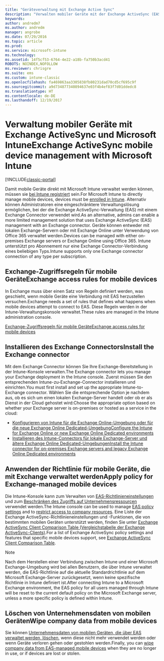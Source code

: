 ```yaml
---
title: "Geräteverwaltung mit Exchange Active Sync"
description: "Verwalten mobiler Geräte mit der Exchange ActiveSync (EAS)-Verwaltung und dem Exchange Connector"
keywords: 
author: andredm7
ms.author: andredm
manager: angrobe
ms.date: 07/29/2016
ms.topic: article
ms.prod: 
ms.service: microsoft-intune
ms.technology: 
ms.assetid: 14f5cf53-6764-4e22-a18b-fa750b3acd41
ROBOTS: NOINDEX,NOFOLLOW
ms.reviewer: chrisgre
ms.suite: ems
ms.custom: intune-classic
ms.openlocfilehash: fa469863aa3305838fb80231dad70cd5cf695c9f
ms.sourcegitcommit: a9d734877340894637e03f4b4ef83f7d01ddedc8
ms.translationtype: HT
ms.contentlocale: de-DE
ms.lasthandoff: 12/19/2017
---
```

# <a name="exchange-activesync-mobile-device-management-with-microsoft-intune"></a><span data-ttu-id="8f5b4-103">Verwaltung mobiler Geräte mit Exchange ActiveSync und Microsoft Intune</span><span class="sxs-lookup"><span data-stu-id="8f5b4-103">Exchange ActiveSync mobile device management with Microsoft Intune</span></span>

[!INCLUDE[classic-portal](../includes/classic-portal.md)]

<span data-ttu-id="8f5b4-104">Damit mobile Geräte direkt mit Microsoft Intune verwaltet werden können, müssen sie [bei Intune registriert](prerequisites-for-enrollment.md) sein.</span><span class="sxs-lookup"><span data-stu-id="8f5b4-104">For Microsoft Intune to directly manage mobile devices, devices must be [enrolled in Intune](prerequisites-for-enrollment.md).</span></span> <span data-ttu-id="8f5b4-105">Alternativ können Administratoren eine eingeschränktere Verwaltungslösung ermöglichen, bei der die Exchange ActiveSync-Verwaltung (EAS) mit einem Exchange Connector verwendet wird.</span><span class="sxs-lookup"><span data-stu-id="8f5b4-105">As an alternative, admins can enable a more limited management solution that uses Exchange ActiveSync (EAS) management with an Exchange connector.</span></span> <span data-ttu-id="8f5b4-106">Geräte können entweder mit lokalen Exchange-Servern oder mit Exchange Online unter Verwendung von Office 365 verwaltet werden.</span><span class="sxs-lookup"><span data-stu-id="8f5b4-106">Devices can be managed with either on-premises Exchange servers or Exchange Online using Office 365.</span></span> <span data-ttu-id="8f5b4-107">Intune unterstützt pro Abonnement nur eine Exchange Connector-Verbindung eines beliebigen Typs.</span><span class="sxs-lookup"><span data-stu-id="8f5b4-107">Intune supports only one Exchange connector connection of any type per subscription.</span></span>

## <a name="exchange-access-rules-for-mobile-devices"></a><span data-ttu-id="8f5b4-108">Exchange-Zugriffsregeln für mobile Geräte</span><span class="sxs-lookup"><span data-stu-id="8f5b4-108">Exchange access rules for mobile devices</span></span> ##

<span data-ttu-id="8f5b4-109">In Exchange muss über einen Satz von Regeln definiert werden, was geschieht, wenn mobile Geräte eine Verbindung mit EAS herzustellen versuchen.</span><span class="sxs-lookup"><span data-stu-id="8f5b4-109">Exchange needs a set of rules that defines what happens when mobile devices attempt to connect to EAS.</span></span> <span data-ttu-id="8f5b4-110">Diese Regeln werden in der Intune-Verwaltungskonsole verwaltet.</span><span class="sxs-lookup"><span data-stu-id="8f5b4-110">These rules are managed in the Intune administration console.</span></span>

[<span data-ttu-id="8f5b4-111">Exchange-Zugriffsregeln für mobile Geräte</span><span class="sxs-lookup"><span data-stu-id="8f5b4-111">Exchange access rules for mobile devices</span></span>](exchange-access-rules-for-mobile-devices.md)

## <a name="install-the-exchange-connector"></a><span data-ttu-id="8f5b4-112">Installieren des Exchange Connectors</span><span class="sxs-lookup"><span data-stu-id="8f5b4-112">Install the Exchange connector</span></span>
<span data-ttu-id="8f5b4-113">Mit dem Exchange Connector können Sie Ihre Exchange-Bereitstellung in der Intune-Konsole verwalten.</span><span class="sxs-lookup"><span data-stu-id="8f5b4-113">The Exchange connector lets you manage your Exchange deployment in the Intune console.</span></span> <span data-ttu-id="8f5b4-114">Zuerst müssen Sie den entsprechenden Intune-zu-Exchange-Connector installieren und einrichten.</span><span class="sxs-lookup"><span data-stu-id="8f5b4-114">You must first install and set up the appropriate Intune-to-Exchange connector.</span></span> <span data-ttu-id="8f5b4-115">Wählen Sie die entsprechende Option je nachdem aus, ob es sich um einen lokalen Exchange-Server handelt oder ob er als Dienst in der Cloud gehostet wird:</span><span class="sxs-lookup"><span data-stu-id="8f5b4-115">Choose the appropriate option based on whether your Exchange server is on-premises or hosted as a service in the cloud:</span></span>

-   [<span data-ttu-id="8f5b4-116">Konfigurieren von Intune für die Exchange Online-Umgebung oder für die neue Exchange Online Dedicated-Umgebung</span><span class="sxs-lookup"><span data-stu-id="8f5b4-116">Configure the Intune for Exchange Online or new Exchange Online Dedicated environments</span></span>](intune-service-to-service-exchange-connector.md)
-   [<span data-ttu-id="8f5b4-117">Installieren des Intune-Connectors für lokale Exchange-Server und ältere Exchange Online Dedicated-Umgebungen</span><span class="sxs-lookup"><span data-stu-id="8f5b4-117">Install the Intune connector for on-premises Exchange servers and legacy Exchange Online Dedicated environments</span></span>](intune-on-premises-exchange-connector.md)


## <a name="apply-policy-for-exchange-managed-mobile-devices"></a><span data-ttu-id="8f5b4-118">Anwenden der Richtlinie für mobile Geräte, die mit Exchange verwaltet werden</span><span class="sxs-lookup"><span data-stu-id="8f5b4-118">Apply policy for Exchange-managed mobile devices</span></span>
<span data-ttu-id="8f5b4-119">Die Intune-Konsole kann zum Verwalten von [EAS-Richtlinieneinstellungen](exchange-activesync-policy-settings-in-microsoft-intune.md) und zum [Beschränken des Zugriffs auf Unternehmensressourcen](restrict-access-to-email-and-o365-services-with-microsoft-intune.md) verwendet werden.</span><span class="sxs-lookup"><span data-stu-id="8f5b4-119">The Intune console can be used to manage [EAS policy settings](exchange-activesync-policy-settings-in-microsoft-intune.md) and to [restrict access to company resources](restrict-access-to-email-and-o365-services-with-microsoft-intune.md).</span></span> <span data-ttu-id="8f5b4-120">Eine Liste der Exchange ActiveSync-Richtlinieneinstellungen und -Funktionen, die von bestimmten mobilen Geräten unterstützt werden, finden Sie unter [Exchange ActiveSync Client Comparison Table (Vergleichstabelle der Exchange ActiveSync-Clients)](http://go.microsoft.com/fwlink/?LinkId=247270).</span><span class="sxs-lookup"><span data-stu-id="8f5b4-120">For a list of Exchange ActiveSync policy settings and features that specific mobile devices support, see [Exchange ActiveSync Client Comparison Table](http://go.microsoft.com/fwlink/?LinkId=247270).</span></span>

> [!NOTE]
> <span data-ttu-id="8f5b4-121">Nach dem Herstellen einer Verbindung zwischen Intune und einer Microsoft Exchange-Umgebung wird bei allen Benutzern, die über Intune verwaltet werden, die EAS-Richtlinie auf die aktuelle Standardrichtlinie auf dem Microsoft Exchange-Server zurückgesetzt, wenn keine spezifische Richtlinie in Intune definiert ist.</span><span class="sxs-lookup"><span data-stu-id="8f5b4-121">After connecting Intune to a Microsoft Exchange environment, the EAS policy for all users managed through Intune will be reset to the current default policy on the Microsoft Exchange server, unless a more specific policy is defined within Intune.</span></span>

## <a name="wipe-company-data-from-mobile-devices"></a><span data-ttu-id="8f5b4-122">Löschen von Unternehmensdaten von mobilen Geräten</span><span class="sxs-lookup"><span data-stu-id="8f5b4-122">Wipe company data from mobile devices</span></span>
<span data-ttu-id="8f5b4-123">Sie können [Unternehmensdaten von mobilen Geräten, die über EAS verwaltet werden, löschen](wipe-for-exchange-managed-mobile-devices.md), wenn diese nicht mehr verwendet werden oder wenn Geräte verloren gehen oder gestohlen werden.</span><span class="sxs-lookup"><span data-stu-id="8f5b4-123">Finally, you can [wipe company data from EAS-managed mobile devices](wipe-for-exchange-managed-mobile-devices.md) when they are no longer in use, or if devices are lost or stolen.</span></span>
